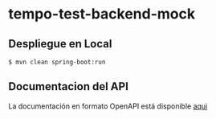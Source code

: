 # tempo-test-backend-mock

## Despliegue en Local

    $ mvn clean spring-boot:run

## Documentacion del API
La documentación en formato OpenAPI está disponible [aqui](http://localhost:8081/tempo/swagger-ui/index.html)
